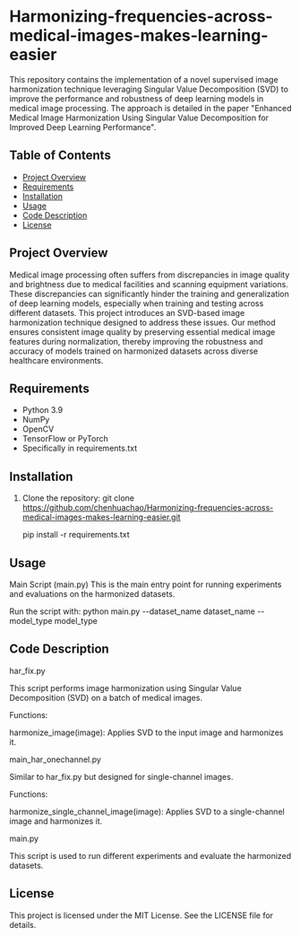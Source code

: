 # Harmonizing-frequencies-across-medical-images-makes-learning-easier

This repository contains the implementation of a novel supervised image harmonization technique leveraging Singular Value Decomposition (SVD) to improve the performance and robustness of deep learning models in medical image processing. The approach is detailed in the paper "Enhanced Medical Image Harmonization Using Singular Value Decomposition for Improved Deep Learning Performance".

## Table of Contents

- [Project Overview](#project-overview)
- [Requirements](#requirements)
- [Installation](#installation)
- [Usage](#usage)
- [Code Description](#code-description)
- [License](#license)


## Project Overview

Medical image processing often suffers from discrepancies in image quality and brightness due to medical facilities and scanning equipment variations. These discrepancies can significantly hinder the training and generalization of deep learning models, especially when training and testing across different datasets. This project introduces an SVD-based image harmonization technique designed to address these issues. Our method ensures consistent image quality by preserving essential medical image features during normalization, thereby improving the robustness and accuracy of models trained on harmonized datasets across diverse healthcare environments.

## Requirements

- Python 3.9
- NumPy
- OpenCV
- TensorFlow or PyTorch
- Specifically in requirements.txt

## Installation

1. Clone the repository:
   git clone https://github.com/chenhuachao/Harmonizing-frequencies-across-medical-images-makes-learning-easier.git

   pip install -r requirements.txt

## Usage

Main Script (main.py)
This is the main entry point for running experiments and evaluations on the harmonized datasets.

Run the script with:
python main.py --dataset_name dataset_name --model_type model_type


## Code Description

har_fix.py

This script performs image harmonization using Singular Value Decomposition (SVD) on a batch of medical images.

Functions:

harmonize_image(image): Applies SVD to the input image and harmonizes it.

main_har_onechannel.py

Similar to har_fix.py but designed for single-channel images.

Functions:

harmonize_single_channel_image(image): Applies SVD to a single-channel image and harmonizes it.

main.py

This script is used to run different experiments and evaluate the harmonized datasets.


## License
This project is licensed under the MIT License. See the LICENSE file for details.
